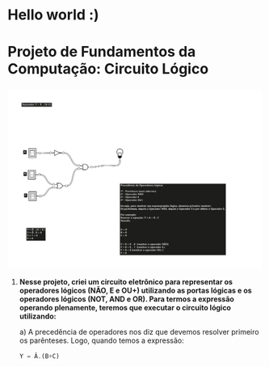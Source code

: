 # Hello world :)

# Projeto de Fundamentos da Computação: Circuito Lógico

### 

![Imagem do circuito](img/LogicCircuity.jpg)

1. **Nesse projeto, criei um circuito eletrônico para representar os operadores lógicos (NÃO, E e OU+) utilizando as portas lógicas e os operadores lógicos (NOT, AND e OR). Para termos a expressão operando plenamente, teremos que executar o circuito lógico utilizando:**

    a) A precedência de operadores nos diz que devemos resolver primeiro os parênteses. Logo, quando temos a expressão:

    ```js
    Y = Â.(B+C)
    ```
